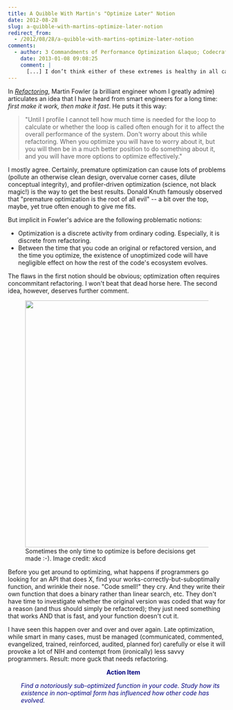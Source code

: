 ```yaml
---
title: A Quibble With Martin's "Optimize Later" Notion
date: 2012-08-28
slug: a-quibble-with-martins-optimize-later-notion
redirect_from:
  - /2012/08/28/a-quibble-with-martins-optimize-later-notion
comments:
  - author: 3 Commandments of Performance Optimization &laquo; Codecraft
    date: 2013-01-08 09:08:25
    comment: |
      [...] I don’t think either of these extremes is healthy in all cases. I have seen programmers who chronically think about performance too late,  creating large refactoring burdens and sabotaging their company’s success. Sometimes when you go from “make it work” to “make it fast” you find that all your original work is a waste, because a totally different design (even different tests, conceivably) is the only way forward; I wrote about this in “A Quibble with Martin’s ‘Optimize Later’ Notion“. [...]
---
```

In <a href="http://martinfowler.com/books/#refactoring" target="_blank"><em>Refactoring</em></a>, Martin Fowler (a brilliant engineer whom I greatly admire) articulates an idea that I have heard from smart engineers for a long time: <em>first make it work, then make it fast</em>. He puts it this way:
<blockquote>"Until I profile I cannot tell how much time is needed for the loop to calculate or whether the loop is called often enough for it to affect the overall performance of the system. Don't worry about this while refactoring. When you optimize you will have to worry about it, but you will then be in a much better position to do something about it, and you will have more options to optimize effectively."</blockquote>
I mostly agree. Certainly, premature optimization can cause lots of problems (pollute an otherwise clean design, overvalue corner cases, dilute conceptual integrity), and profiler-driven optimization (science, not black magic!) is the way to get the best results. Donald Knuth famously observed that "premature optimization is the root of all evil" -- a bit over the top, maybe, yet true often enough to give me fits.

But implicit in Fowler's advice are the following problematic notions:
<ul>
	<li>Optimization is a discrete activity from ordinary coding. Especially, it is discrete from refactoring.</li>
	<li>Between the time that you code an original or refactored version, and the time you optimize, the existence of unoptimized code will have negligible effect on how the rest of the code's ecosystem evolves.</li>
</ul>
The flaws in the first notion should be obvious; optimization often requires concommitant refactoring. I won't beat that dead horse here. The second idea, however, deserves further comment.

<figure><img alt="" src="http://imgs.xkcd.com/comics/movie_seating.png" width="500" height="571" /><figcaption>Sometimes the only time to optimize is before decisions get made :-). Image credit: xkcd</figcaption></figure>

Before you get around to optimizing, what happens if programmers go looking for an API that does X, find your works-correctly-but-suboptimally function, and wrinkle their nose. "Code smell!" they cry. And they write their own function that does a binary rather than linear search, etc. They don't have time to investigate whether the original version was coded that way for a reason (and thus should simply be refactored); they just need something that works AND that is fast, and your function doesn't cut it.

I have seen this happen over and over and over again. Late optimization, while smart in many cases, must be managed (communicated, commented, evangelized, trained, reinforced, audited, planned for) carefully or else it will provoke a lot of NIH and contempt from (ironically) less savvy programmers. Result: more guck that needs refactoring.
<p style="padding-left:30px;text-align:center;"><strong><span style="color:#000080;">Action Item</span></strong></p>
<p style="padding-left:30px;"><em><span style="color:#000080;">Find a notoriously sub-optimized function in your code. Study how its existence in non-optimal form has influenced how other code has evolved.</span></em></p>
